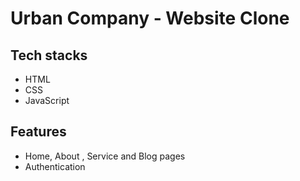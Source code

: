 # Urban Company - Website Clone
## Tech stacks
- HTML
- CSS
- JavaScript

## Features
- Home, About , Service and Blog pages
- Authentication
